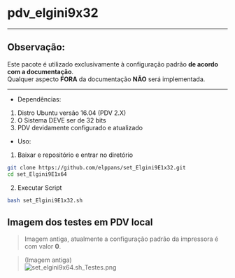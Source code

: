 # pdv_elgini9x32
___
## Observação:

Este pacote é utilizado exclusivamente à configuração padrão **de acordo com a documentação**.  
Qualquer aspecto **FORA** da documentação **NÃO** será implementada.  
___

- Dependências:

1) Distro Ubuntu versão 16.04 (PDV 2.X)
2) O Sistema DEVE ser de 32 bits
3) PDV devidamente configurado e atualizado

- Uso:

1) Baixar e repositório e entrar no diretório

```bash
git clone https://github.com/elppans/set_Elgini9E1x32.git
cd set_Elgini9E1x64
```

2) Executar Script

```bash
bash set_Elgini9E1x32.sh
```

## Imagem dos testes em PDV local  
>Imagem antiga, atualmente a configuração padrão da impressora é com valor **0**.

>(Imagem antiga)  
![set_elgini9x64.sh_Testes.png](set_Elgini9E1x64.png)
